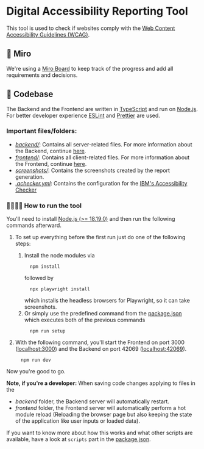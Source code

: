 # Digital Accessibility Reporting Tool

This tool is used to check if websites comply with the [Web Content Accessibility Guidelines (WCAG)](https://www.w3.org/WAI/standards-guidelines/wcag/).

## 🍾 Miro

We're using a [Miro Board](https://miro.com/app/board/uXjVKOZ4DNM=/) to keep track of the progress and add all requirements and decisions.

## 🔨 Codebase

The Backend and the Frontend are written in [TypeScript](https://www.typescriptlang.org/) and run on [Node.js](https://nodejs.org/en). For better developer experience [ESLint](https://eslint.org/) and [Prettier](https://prettier.io/) are used.

### Important files/folders:

- _[backend/](./backend/)_: Contains all server-related files. For more information about the Backend, continue [here](./backend/README.md).
- _[frontend/](./frontend/)_: Contains all client-related files. For more information about the Frontend, continue [here](./frontend/README.md).
- _[screenshots/](./screenshots/)_: Contains the screenshots created by the report generation.
- _[.achecker.yml](./.achecker.yml)_: Contains the configuration for the [IBM's Accessibility Checker](https://www.npmjs.com/package/accessibility-checker)

### 🏃🏻‍♂️‍➡️ How to run the tool

You'll need to install [Node.js (>= 18.19.0)](https://nodejs.org/en) and then run the following commands afterward.

1. To set up everything before the first run just do one of the following steps:

   1. Install the node modules via
      ```
        npm install
      ```
      followed by
      ```
        npx playwright install
      ```
      which installs the headless browsers for Playwright, so it can take screenshots.
   2. Or simply use the predefined command from the [package.json](package.json) which executes both of the previous commands
      ```
        npm run setup
      ```

2. With the following command, you'll start the Frontend on port 3000 ([localhost:3000](localhost:3000)) and the Backend on port 42069 ([localhost:42069](localhost:42069)).
   ```
     npm run dev
   ```

Now you're good to go.

**Note, if you're a developer:**
When saving code changes applying to files in the

- _backend_ folder, the Backend server will automatically restart.
- _frontend_ folder, the Frontend server will automatically perform a hot module reload (Reloading the browser page but also keeping the state of the application like user inputs or loaded data).

If you want to know more about how this works and what other scripts are available, have a look at `scripts` part in the [package.json](package.json).
